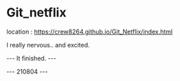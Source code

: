 # Git_netflix
location : https://crew8264.github.io/Git_Netflix/index.html

I really nervous.. and excited.




--- It finished. ---

---    210804    ---
